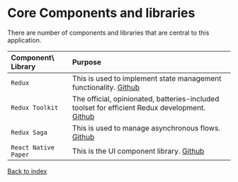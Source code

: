 # Core Components and libraries

There are  number of components and libraries that are central to this application.

|Component\ Library |Purpose |
|:--------------|:----------|
|```Redux```|This is used to implement state management functionality. [Github](https://react-redux.js.org/introduction/getting-started)|
|```Redux Toolkit```|The official, opinionated, batteries-included toolset for efficient Redux development. [Github](https://redux-toolkit.js.org/)|
|```Redux Saga```|This is used to manage asynchronous flows. [Github](https://redux-saga.js.org/)|
|```React Native Paper```|This is the UI component library. [Github](https://reactnativepaper.com/)|

[Back to index](../README.md)
